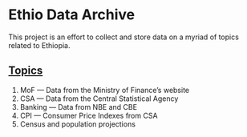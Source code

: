 

# Ethio Data Archive

This project is an effort to collect and store data on a myriad of
topics related to Ethiopia.

## [Topics](./topics/)

1.  MoF — Data from the Ministry of Finance’s website
2.  CSA — Data from the Central Statistical Agency
3.  Banking — Data from NBE and CBE
4.  CPI — Consumer Price Indexes from CSA
5.  Census and population projections
